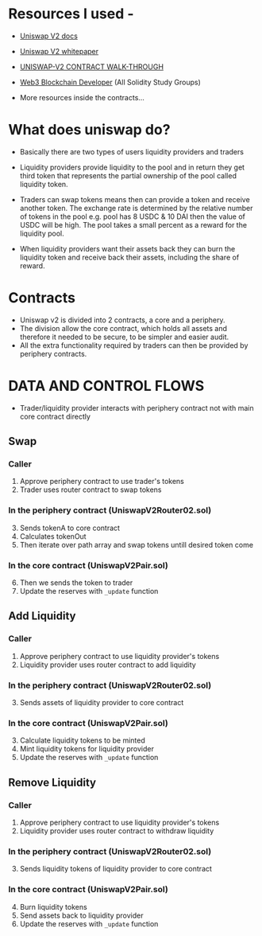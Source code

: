 # Resources I used -
- [Uniswap V2 docs](https://docs.uniswap.org/protocol/V2/concepts/core-concepts/swaps)

- [Uniswap V2 whitepaper](https://docs.uniswap.org/whitepaper.pdf)

- [UNISWAP-V2 CONTRACT WALK-THROUGH](https://ethereum.org/en/developers/tutorials/uniswap-v2-annotated-code/)

- [Web3 Blockchain Developer](https://www.youtube.com/c/Web3BlockchainDeveloper) (All Solidity Study Groups)

- More resources inside the contracts...

# What does uniswap do?

- Basically there are two types of users liquidity providers and traders

- Liquidity providers provide liquidity to the pool and in return they get third token that represents the partial ownership of the pool called liquidity token.

- Traders can swap tokens means then can provide a token and receive another token. The exchange rate is determined by the relative number of tokens in the pool e.g. pool has 8 USDC & 10 DAI then the value of USDC will be high. The pool takes a small percent as a reward for the liquidity pool.

- When liquidity providers want their assets back they can burn the liquidity token and receive back their assets, including the share of reward.

# Contracts

- Uniswap v2 is divided into 2 contracts, a core and a periphery. 
- The division allow the core contract, which holds all assets and therefore it needed to be secure, to be simpler and easier audit. 
- All the extra functionality required by traders can then be provided by periphery contracts.

# DATA AND CONTROL FLOWS

- Trader/liquidity provider interacts with periphery contract not with main core contract directly

## Swap

### Caller

1. Approve periphery contract to use trader's tokens
2. Trader uses router contract to swap tokens

### In the periphery contract (UniswapV2Router02.sol)

3. Sends tokenA to core contract
4. Calculates tokenOut
5. Then iterate over path array and swap tokens untill desired token come

### In the core contract (UniswapV2Pair.sol)

6. Then we sends the token to trader
7. Update the reserves with `_update` function

## Add Liquidity

### Caller

1. Approve periphery contract to use liquidity provider's tokens
2. Liquidity provider uses router contract to add liquidity

### In the periphery contract (UniswapV2Router02.sol)

3. Sends assets of liquidity provider to core contract

### In the core contract (UniswapV2Pair.sol)

3. Calculate liquidity tokens to be minted
4. Mint liquidity tokens for liquidity provider
5. Update the reserves with `_update` function

## Remove Liquidity

### Caller

1. Approve periphery contract to use liquidity provider's tokens
2. Liquidity provider uses router contract to withdraw liquidity

### In the periphery contract (UniswapV2Router02.sol)

3. Sends liquidity tokens of liquidity provider to core contract

### In the core contract (UniswapV2Pair.sol)

4. Burn liquidity tokens
5. Send assets back to liquidity provider
6. Update the reserves with `_update` function
